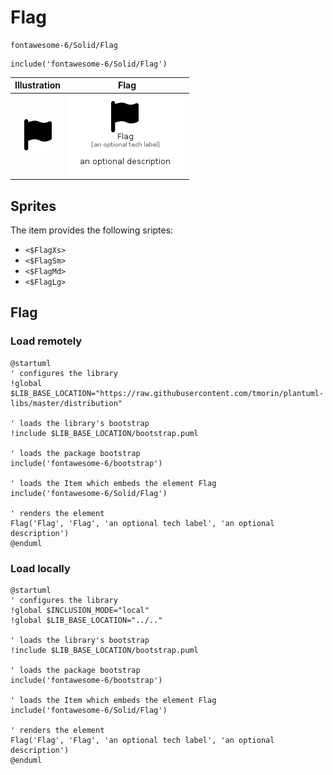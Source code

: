 # Flag


```text
fontawesome-6/Solid/Flag
```

```text
include('fontawesome-6/Solid/Flag')
```



| Illustration | Flag |
| :---: | :---: |
| ![illustration for Illustration](../../fontawesome-6/Solid/Flag.png) | ![illustration for Flag](../../fontawesome-6/Solid/Flag.Local.png) |



## Sprites
The item provides the following sriptes:

- `<$FlagXs>`
- `<$FlagSm>`
- `<$FlagMd>`
- `<$FlagLg>`





## Flag

### Load remotely
```plantuml
@startuml
' configures the library
!global $LIB_BASE_LOCATION="https://raw.githubusercontent.com/tmorin/plantuml-libs/master/distribution"

' loads the library's bootstrap
!include $LIB_BASE_LOCATION/bootstrap.puml

' loads the package bootstrap
include('fontawesome-6/bootstrap')

' loads the Item which embeds the element Flag
include('fontawesome-6/Solid/Flag')

' renders the element
Flag('Flag', 'Flag', 'an optional tech label', 'an optional description')
@enduml
```

### Load locally
```plantuml
@startuml
' configures the library
!global $INCLUSION_MODE="local"
!global $LIB_BASE_LOCATION="../.."

' loads the library's bootstrap
!include $LIB_BASE_LOCATION/bootstrap.puml

' loads the package bootstrap
include('fontawesome-6/bootstrap')

' loads the Item which embeds the element Flag
include('fontawesome-6/Solid/Flag')

' renders the element
Flag('Flag', 'Flag', 'an optional tech label', 'an optional description')
@enduml
```


